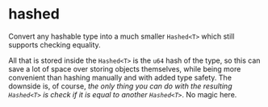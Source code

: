 # hashed

Convert any hashable type into a much smaller `Hashed<T>` which still supports checking equality.

All that is stored inside the `Hashed<T>` is the `u64` hash of the type, so this can save a lot of space over storing objects themselves, while being more convenient than hashing manually and with added type safety. The downside is, of course, *the only thing you can do with the resulting `Hashed<T>` is check if it is equal to another `Hashed<T>`*. No magic here.
